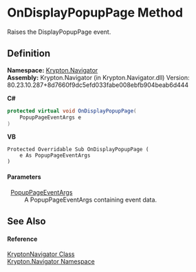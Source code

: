 # OnDisplayPopupPage Method


Raises the DisplayPopupPage event.



## Definition
**Namespace:** <a href="a21ac074-d119-3dc6-bd1c-d3a12c0128bc.md">Krypton.Navigator</a>  
**Assembly:** Krypton.Navigator (in Krypton.Navigator.dll) Version: 80.23.10.287+8d7660f9dc5efd033fabe008ebfb904beab6d444

**C#**
``` C#
protected virtual void OnDisplayPopupPage(
	PopupPageEventArgs e
)
```
**VB**
``` VB
Protected Overridable Sub OnDisplayPopupPage ( 
	e As PopupPageEventArgs
)
```



#### Parameters
<dl><dt>  <a href="105d37f1-7bf0-7f27-8e49-d0cac2e01a06.md">PopupPageEventArgs</a></dt><dd>A PopupPageEventArgs containing event data.</dd></dl>

## See Also


#### Reference
<a href="5b32a15b-85d7-1db8-3c10-e43632f905eb.md">KryptonNavigator Class</a>  
<a href="a21ac074-d119-3dc6-bd1c-d3a12c0128bc.md">Krypton.Navigator Namespace</a>  
